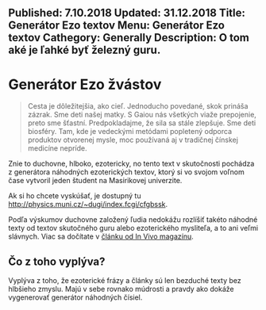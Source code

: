 Published: 7.10.2018
Updated: 31.12.2018
Title: Generátor Ezo textov
Menu: Generátor Ezo textov
Cathegory: Generally
Description: O tom aké je ľahké byť železný guru.
---
# Generátor Ezo žvástov
> Cesta je dôležitejšia, ako cieľ. Jednoducho povedané, skok prináša zázrak. Sme deti našej matky. S Gaiou nás všetkých viaže prepojenie, preto sme šťastní. Predpokladajme, že sila sa stále zlepšuje. Sme deti biosféry. Tam, kde je vedeckými metódami popletený odporca produktov otvorenej mysle, moc používaná aj v tradičnej čínskej medicíne nepríde.

Znie to duchovne, hlboko, ezotericky, no tento text v skutočnosti pochádza z generátora náhodných ezoterických textov,
ktorý si vo svojom voľnom čase vytvoril jeden študent na Masirikovej univerzite.

Ak si ho chcete vyskúšať, je dostupný tu <http://physics.muni.cz/~dugi/index.fcgi/cfgbssk>.

Podľa výskumov duchovne založený ľudia nedokážu rozlíšiť takéto náhodné texty od textov skutočného 
guru alebo ezoterického mysliteľa, a to ani veľmi slávnych. Viac sa dočítate v
[článku od In Vivo magazínu](https://invivomagazin.sk/hlasky-ezoterickeho-gurua-deepaka-chopru-su-neodlisitelne-od-nahodne-generovanych-nezmyslov_392.html).

## Čo z toho vyplýva?
Vyplýva z toho, že ezoterické frázy a články sú len bezduché texty bez hlbšieho zmyslu.
Majú v sebe rovnako múdrosti a pravdy ako dokáže vygenerovať generátor náhodných čísiel.
